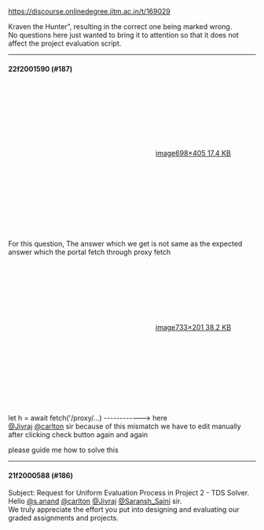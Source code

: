 https://discourse.onlinedegree.iitm.ac.in/t/169029

Kraven the Hunter”, resulting in the correct one being marked wrong.<br/>
No questions here just wanted to bring it to attention so that it does not affect the project evaluation script.</p><hr>

<h4>22f2001590 (#187)</h4>
<p><div class="lightbox-wrapper"><a class="lightbox" data-download-href="/uploads/short-url/pomzfXjUuFhneq5rHaGWmJ5SxJt.png?dl=1" href="https://europe1.discourse-cdn.com/flex013/uploads/iitm/original/3X/b/1/b1f766eb39c63ca0fa7f18224692d10600f5d407.png" rel="noopener nofollow ugc" title="image"><div class="meta"><svg aria-hidden="true" class="fa d-icon d-icon-far-image svg-icon"><use href="#far-image"></use></svg><span class="filename">image</span><span class="informations">698×405 17.4 KB</span><svg aria-hidden="true" class="fa d-icon d-icon-discourse-expand svg-icon"><use href="#discourse-expand"></use></svg></div></a></div><br/>
For this question, The answer which we get is not same as the expected answer which the portal fetch through proxy fetch<br/>
<div class="lightbox-wrapper"><a class="lightbox" data-download-href="/uploads/short-url/vYbhYSQIOVMvOpLeeaXxRBaeqy4.jpeg?dl=1" href="https://europe1.discourse-cdn.com/flex013/uploads/iitm/original/3X/e/0/e010f5c327843dec9c8f355ca5bc35830300c3f8.jpeg" rel="noopener nofollow ugc" title="image"><div class="meta"><svg aria-hidden="true" class="fa d-icon d-icon-far-image svg-icon"><use href="#far-image"></use></svg><span class="filename">image</span><span class="informations">733×201 38.2 KB</span><svg aria-hidden="true" class="fa d-icon d-icon-discourse-expand svg-icon"><use href="#discourse-expand"></use></svg></div></a></div><br/>
let h = await fetch('/proxy/…) ------------&gt; here<br/>
<a class="mention" href="/u/jivraj">@Jivraj</a> <a class="mention" href="/u/carlton">@carlton</a> sir because of this mismatch we have to edit manually after clicking check button again and again</p>
<p>please guide me how to solve this</p><hr>

<h4>21f2000588 (#186)</h4>
<p>Subject: Request for Uniform Evaluation Process in Project 2 - TDS Solver.<br/>
Hello <a class="mention" href="/u/s.anand">@s.anand</a> <a class="mention" href="/u/carlton">@carlton</a> <a class="mention" href="/u/jivraj">@Jivraj</a> <a class="mention" href="/u/saransh_saini">@Saransh_Saini</a> sir.<br/>
We truly appreciate the effort you put into designing and evaluating our graded assignments and projects.
